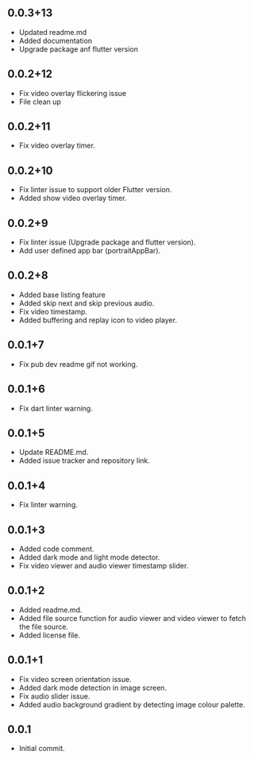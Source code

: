 ## 0.0.3+13
- Updated readme.md
- Added documentation
- Upgrade package anf flutter version

## 0.0.2+12
- Fix video overlay flickering issue
- File clean up

## 0.0.2+11
- Fix video overlay timer.

## 0.0.2+10
- Fix linter issue to support older Flutter version.
- Added show video overlay timer.

## 0.0.2+9
- Fix linter issue (Upgrade package and flutter version).
- Add user defined app bar (portraitAppBar).

## 0.0.2+8
- Added base listing feature
- Added skip next and skip previous audio.
- Fix video timestamp.
- Added buffering and replay icon to video player.

## 0.0.1+7

- Fix pub dev readme gif not working.

## 0.0.1+6

- Fix dart linter warning.

## 0.0.1+5

- Update README.md.
- Added issue tracker and repository link.

## 0.0.1+4

- Fix linter warning.

## 0.0.1+3

- Added code comment.
- Added dark mode and light mode detector.
- Fix video viewer and audio viewer timestamp slider.

## 0.0.1+2

- Added readme.md.
- Added file source function for audio viewer and video viewer to fetch the file source.
- Added license file.

## 0.0.1+1

- Fix video screen orientation issue.
- Added dark mode detection in image screen.
- Fix audio slider issue.
- Added audio background gradient by detecting image colour palette.

## 0.0.1

- Initial commit.